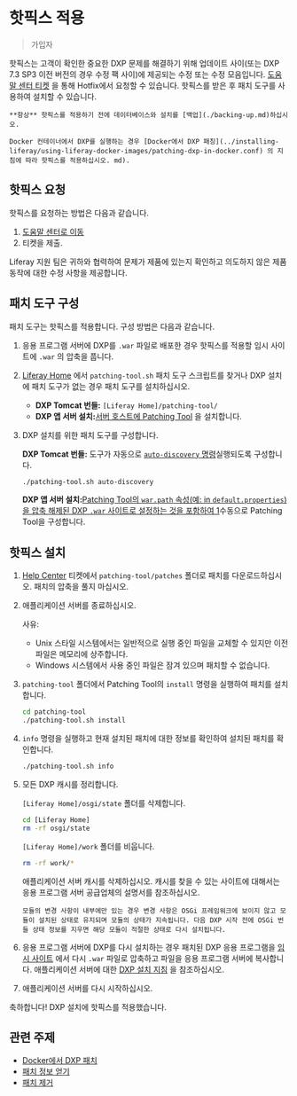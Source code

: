 # 핫픽스 적용

> 가입자

핫픽스는 고객이 확인한 중요한 DXP 문제를 해결하기 위해 업데이트 사이(또는 DXP 7.3 SP3 이전 버전의 경우 수정 팩 사이)에 제공되는 수정 또는 수정 모음입니다. [도움말 센터 티켓](https://help.liferay.com/hc) 을 통해 Hotfix에서 요청할 수 있습니다. 핫픽스를 받은 후 패치 도구를 사용하여 설치할 수 있습니다.

```{warning}
**항상** 핫픽스를 적용하기 전에 데이터베이스와 설치를 [백업](./backing-up.md)하십시오.
```

```{note}
Docker 컨테이너에서 DXP를 실행하는 경우 [Docker에서 DXP 패칭](../installing-liferay/using-liferay-docker-images/patching-dxp-in-docker.conf) 의 지침에 따라 핫픽스를 적용하십시오. md).
```

## 핫픽스 요청

핫픽스를 요청하는 방법은 다음과 같습니다.

1. [도움말 센터로 이동](https://help.liferay.com/hc)
1. 티켓을 제출.

Liferay 지원 팀은 귀하와 협력하여 문제가 제품에 있는지 확인하고 의도하지 않은 제품 동작에 대한 수정 사항을 제공합니다.

## 패치 도구 구성

패치 도구는 핫픽스를 적용합니다. 구성 방법은 다음과 같습니다.

1. 응용 프로그램 서버에 DXP를 `.war` 파일로 배포한 경우 핫픽스를 적용할 임시 사이트에 `.war` 의 압축을 풉니다.
1. [Liferay Home](../reference/liferay-home.md) 에서 `patching-tool.sh` 패치 도구 스크립트를 찾거나 DXP 설치에 패치 도구가 없는 경우 패치 도구를 설치하십시오.

    * **DXP Tomcat 번들:** `[Liferay Home]/patching-tool/`
    * **DXP 앱 서버 설치:**[서버 호스트에 Patching Tool](./reference/installing-the-patching-tool.md) 을 설치합니다.

1. DXP 설치를 위한 패치 도구를 구성합니다.

    **DXP Tomcat 번들:** 도구가 자동으로 [`auto-discovery` 명령](./reference/configuring-the-patching-tool.md)실행되도록 구성합니다.

    ```bash
    ./patching-tool.sh auto-discovery
    ```

    **DXP 앱 서버 설치:**[Patching Tool의 `war.path` 속성(예: in `default.properties`)을 압축 해제된 DXP `.war` 사이트로 설정하는 것을 포함하여 1](./reference/configuring-the-patching-tool.md)수동으로 Patching Tool을 구성합니다.

## 핫픽스 설치

1. [Help Center](https://help.liferay.com/hc) 티켓에서 `patching-tool/patches` 폴더로 패치를 다운로드하십시오. 패치의 압축을 풀지 마십시오.
1. 애플리케이션 서버를 종료하십시오.

    사유:

    * Unix 스타일 시스템에서는 일반적으로 실행 중인 파일을 교체할 수 있지만 이전 파일은 메모리에 상주합니다.
    * Windows 시스템에서 사용 중인 파일은 잠겨 있으며 패치할 수 없습니다.

1. `patching-tool` 폴더에서 Patching Tool의 `install` 명령을 실행하여 패치를 설치합니다.

    ```bash
    cd patching-tool
    ./patching-tool.sh install
    ```

1. `info` 명령을 실행하고 현재 설치된 패치에 대한 정보를 확인하여 설치된 패치를 확인합니다.

    ```bash
    ./patching-tool.sh info
    ```

1. 모든 DXP 캐시를 정리합니다.

    `[Liferay Home]/osgi/state` 폴더를 삭제합니다.

    ```bash
    cd [Liferay Home]
    rm -rf osgi/state
    ```

    `[Liferay Home]/work` 폴더를 비웁니다.

    ```bash
    rm -rf work/*
    ```

    애플리케이션 서버 캐시를 삭제하십시오. 캐시를 찾을 수 있는 사이트에 대해서는 응용 프로그램 서버 공급업체의 설명서를 참조하십시오.

    ```{note}
    모듈의 변경 사항이 내부에만 있는 경우 변경 사항은 OSGi 프레임워크에 보이지 않고 모듈이 설치된 상태로 유지되며 모듈의 상태가 지속됩니다. 다음 DXP 시작 전에 OSGi 번들 상태 정보를 지우면 해당 모듈이 적절한 상태로 다시 설치됩니다.
    ```

1. 응용 프로그램 서버에 DXP를 다시 설치하는 경우 패치된 DXP 응용 프로그램을 [임시 사이트](#preparing-to-patch-dxp-on-an-application-server) 에서 다시 `.war` 파일로 압축하고 파일을 응용 프로그램 서버에 복사합니다. 애플리케이션 서버에 대한 [DXP 설치 지침](../installing-liferay/installing-liferay-on-an-application-server.md) 을 참조하십시오.
1. 애플리케이션 서버를 다시 시작하십시오.

축하합니다! DXP 설치에 핫픽스를 적용했습니다.

## 관련 주제

* [Docker에서 DXP 패치](../installing-liferay/using-liferay-docker-images/patching-dxp-in-docker.md)
* [패치 정보 얻기](./reference/getting-patch-information.md)
* [패치 제거](./reference/uninstalling-patches.md)